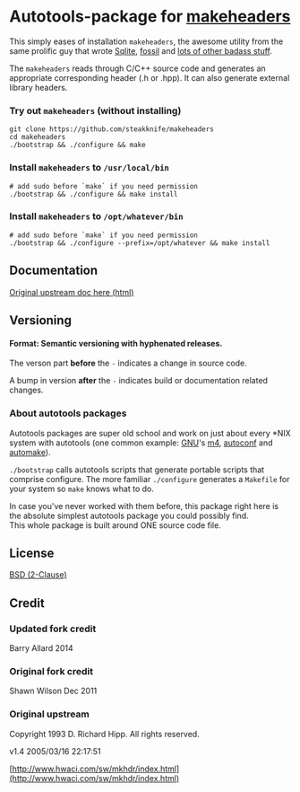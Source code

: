 # Autotools-package for [makeheaders](http://www.hwaci.com/sw/mkhdr/)

This simply eases of installation `makeheaders`, the awesome utility from the same prolific guy that wrote [Sqlite](https://sqlite.org/), [fossil](http://fossil-scm.org/) and [lots of other badass stuff](http://www.hwaci.com/sw/).  

The `makeheaders` reads through C/C++ source code and generates an appropriate corresponding header (.h or .hpp).  It can also generate external library headers.



### Try out `makeheaders` (without installing)

	git clone https://github.com/steakknife/makeheaders
	cd makeheaders
	./bootstrap && ./configure && make
    

### Install `makeheaders` to `/usr/local/bin`

    # add sudo before `make` if you need permission
    ./bootstrap && ./configure && make install


### Install `makeheaders` to `/opt/whatever/bin`

    # add sudo before `make` if you need permission
    ./bootstrap && ./configure --prefix=/opt/whatever && make install


## Documentation

[Original upstream doc here (html)](http://www.hwaci.com/sw/mkhdr/makeheaders.html)

## Versioning

#### Format: Semantic versioning with hyphenated releases.

The verson part **before** the `-` indicates a change in source code.

A bump in version **after** the `-` indicates build or documentation related changes.


### About autotools packages

Autotools packages are super old school and work on just about every
*NIX system with autotools (one common example: [GNU](https://www.gnu.org)'s [m4](https://www.gnu.org/software/m4/), [autoconf](https://www.gnu.org/software/autoconf/) and [automake](https://www.gnu.org/software/automake/)).

`./bootstrap` calls autotools scripts that generate portable scripts that comprise configure.  The more familiar `./configure` generates a `Makefile` for your system so `make` knows what to do.

In case you've never worked with them before, this package right here
is the absolute simplest autotools package you could possibly find.   
This whole package is built around ONE source code file.

## License

[BSD (2-Clause)](http://opensource.org/licenses/BSD-2-Clause)

## Credit

### Updated fork credit
Barry Allard
2014

### Original fork credit
Shawn Wilson
Dec 2011

### Original upstream

Copyright 1993 D. Richard Hipp. All rights reserved.

v1.4 2005/03/16 22:17:51

[http://www.hwaci.com/sw/mkhdr/index.html](http://www.hwaci.com/sw/mkhdr/index.html)

